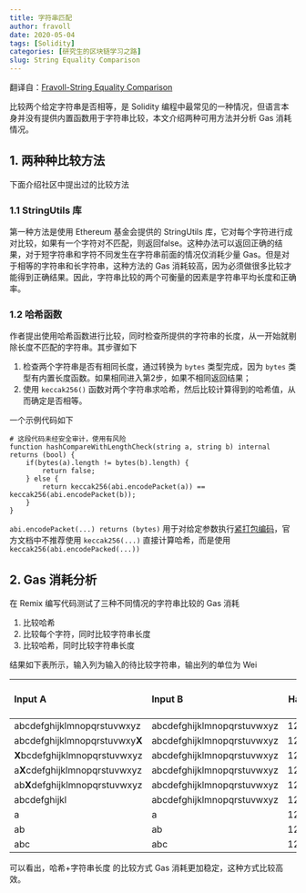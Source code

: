 ```yaml
---
title: 字符串匹配
author: fravoll
date: 2020-05-04
tags: [Solidity]
categories: [研究生的区块链学习之路]
slug: String Equality Comparison
---
```


翻译自：[Fravoll-String Equality Comparison](https://fravoll.github.io/solidity-patterns/string_equality_comparison.html)

比较两个给定字符串是否相等，是 Solidity 编程中最常见的一种情况，但语言本身并没有提供内置函数用于字符串比较，本文介绍两种可用方法并分析 Gas 消耗情况。

## 1. 两种种比较方法

下面介绍社区中提出过的比较方法

### 1.1 StringUtils 库

第一种方法是使用 Ethereum 基金会提供的 StringUtils 库，它对每个字符进行成对比较，如果有一个字符对不匹配，则返回false。这种办法可以返回正确的结果，对于短字符串和字符不同发生在字符串前面的情况仅消耗少量 Gas。但是对于相等的字符串和长字符串，这种方法的 Gas 消耗较高，因为必须做很多比较才能得到正确结果。因此，字符串比较的两个可衡量的因素是字符串平均长度和正确率。

### 1.2 哈希函数

作者提出使用哈希函数进行比较，同时检查所提供的字符串的长度，从一开始就剔除长度不匹配的字符串。其步骤如下

1. 检查两个字符串是否有相同长度，通过转换为 `bytes` 类型完成，因为 `bytes` 类型有内置长度函数。如果相同进入第2步，如果不相同返回结果；
2. 使用 `keccak256()` 函数对两个字符串求哈希，然后比较计算得到的哈希值，从而确定是否相等。

一个示例代码如下

```solidity
# 这段代码未经安全审计，使用有风险
function hashCompareWithLengthCheck(string a, string b) internal returns (bool) {
    if(bytes(a).length != bytes(b).length) {
        return false;
    } else {
        return keccak256(abi.encodePacket(a)) == keccak256(abi.encodePacket(b));
    }
}
```

`abi.encodePacket(...) returns (bytes)` 用于对给定参数执行[紧打包编码](https://solidity-cn.readthedocs.io/zh/develop/abi-spec.html#abi-packed-mode)，官方文档中不推荐使用 `keccak256(...)` 直接计算哈希，而是使用 `keccak256(abi.encodePacked(...))`

## 2. Gas 消耗分析

在 Remix 编写代码测试了三种不同情况的字符串比较的 Gas 消耗

1. 比较哈希
2. 比较每个字符，同时比较字符串长度
3. 比较哈希，同时比较字符串长度

结果如下表所示，输入列为输入的待比较字符串，输出列的单位为 Wei

| Input A                        | Input B                    | Hash | Character + Length | Hash + Length |
| :----------------------------- | :------------------------- | ---: | -----------------: | ------------: |
| abcdefghijklmnopqrstuvwxyz     | abcdefghijklmnopqrstuvwxyz | 1225 |               7062 |          1261 |
| abcdefghijklmnopqrstuvwxy**X** | abcdefghijklmnopqrstuvwxyz | 1225 |               7012 |          1261 |
| **X**bcdefghijklmnopqrstuvwxyz | abcdefghijklmnopqrstuvwxyz | 1225 |                912 |          1261 |
| a**X**cdefghijklmnopqrstuvwxyz | abcdefghijklmnopqrstuvwxyz | 1225 |               1156 |          1261 |
| ab**X**defghijklmnopqrstuvwxyz | abcdefghijklmnopqrstuvwxyz | 1225 |               1400 |          1261 |
| abcdefghijkl                   | abcdefghijklmnopqrstuvwxyz | 1225 |                690 |           707 |
| a                              | a                          | 1225 |                962 |          1261 |
| ab                             | ab                         | 1225 |               1156 |          1261 |
| abc                            | abc                        | 1225 |               1450 |          1261 |

可以看出，哈希+字符串长度 的比较方式 Gas 消耗更加稳定，这种方式比较高效。